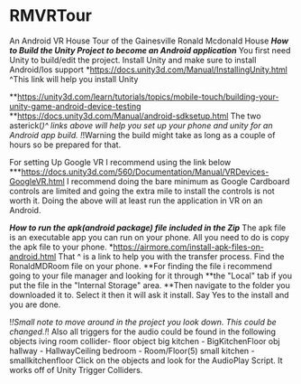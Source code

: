 # RMVRTour
An Android VR House Tour of the Gainesville Ronald Mcdonald House
***How to Build the Unity Project to become an Android application***
You first need Unity to build/edit the project.
Install Unity and make sure to install Android/Ios support
*https://docs.unity3d.com/Manual/InstallingUnity.html
^This link will help you install Unity

**https://unity3d.com/learn/tutorials/topics/mobile-touch/building-your-unity-game-android-device-testing
**https://docs.unity3d.com/Manual/android-sdksetup.html
The two asterick(*)^ links above will help you set up your phone and unity for an Android app build.
!*!Warning the build might take as long as a couple of hours so be prepared for that.

For setting Up Google VR I recommend using the link below
***https://docs.unity3d.com/560/Documentation/Manual/VRDevices-GoogleVR.html
I recommend doing the bare minimum as Google Cardboard controls are limited and going the 
extra mile to install the controls is not worth it. Doing the above will at least run the
application in VR on an Android.

***How to run the apk(android package) file included in the Zip***
The apk file is an executable app you can run on your phone.
All you need to do is copy the apk file to your phone.
*https://airmore.com/install-apk-files-on-android.html
That ^ is a link to help you with the transfer process.
Find the RonaldMDRoom file on your phone.
**For finding the file i recommend going to your file manager and looking for it through 
**the "Local" tab if you put the file in the "Internal Storage" area. 
**Then navigate to the folder you downloaded it to.
Select it then it will ask it install. 
Say Yes to the install and you are done.

!*!Small note to move around in the project you look down. This could be changed.!*!
Also all triggers for the audio could be found in the following objects
iving room collider- floor object
big kitchen - BigKitchenFloor obj
hallway - HallwayCeiling
bedroom - Room/Floor(5) 
small kitchen - smallkitchenfloor
Click on the objects and look for the AudioPlay Script. 
It works off of Unity Trigger Colliders.
